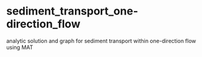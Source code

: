 # sediment_transport_one-direction_flow
analytic solution and graph for sediment transport within one-direction flow using MAT
